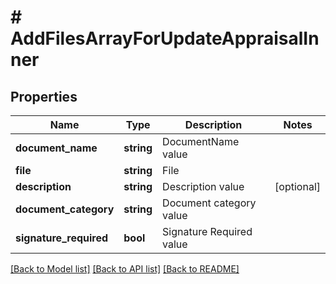 # # AddFilesArrayForUpdateAppraisalInner

## Properties

Name | Type | Description | Notes
------------ | ------------- | ------------- | -------------
**document_name** | **string** | DocumentName value |
**file** | **string** | File |
**description** | **string** | Description value | [optional]
**document_category** | **string** | Document category value |
**signature_required** | **bool** | Signature Required value |

[[Back to Model list]](../../README.md#models) [[Back to API list]](../../README.md#endpoints) [[Back to README]](../../README.md)
